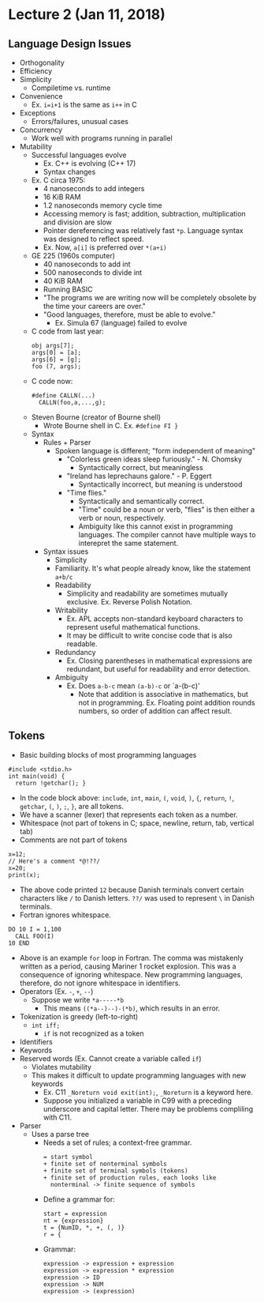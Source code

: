 # Lecture 2 (Jan 11, 2018)
## Language Design Issues
* Orthogonality
* Efficiency
* Simplicity
  * Compiletime vs. runtime
* Convenience
  * Ex. `i=i+1` is the same as `i++` in C
* Exceptions
  * Errors/failures, unusual cases
* Concurrency
  * Work well with programs running in parallel
* Mutability
  * Successful languages evolve
    * Ex. C++ is evolving (C++ 17)
    * Syntax changes
  * Ex. C circa 1975:
    * 4 nanoseconds to add integers
    * 16 KiB RAM
    * 1.2 nanoseconds memory cycle time
    * Accessing memory is fast; addition, subtraction, multiplication and division are slow
    * Pointer dereferencing was relatively fast `*p`. Language syntax was designed to reflect speed.
    * Ex. Now, `a[i]` is preferred over `*(a+i)`
  * GE 225 (1960s computer)
    * 40 nanoseconds to add int
    * 500 nanoseconds to divide int
    * 40 KiB RAM
    * Running BASIC
    * "The programs we are writing now will be completely obsolete by the time your careers are over."
    * "Good languages, therefore, must be able to evolve."
      * Ex. Simula 67 (language) failed to evolve
  * C code from last year:
    ```
    obj args[7];
    args[0] = [a];
    args[6] = [g];
    foo (7, args);
    ```
  * C code now: 
    ```
    #define CALLN(...) 
      CALLN(foo,a,...,g);
    ```
  * Steven Bourne (creator of Bourne shell)
    * Wrote Bourne shell in C. Ex. `#define FI }`
  * Syntax
    * Rules + Parser
      * Spoken language is different; "form independent of meaning"
        * "Colorless green ideas sleep furiously." - N. Chomsky
          * Syntactically correct, but meaningless
        * "Ireland has leprechauns galore." - P. Eggert
          * Syntactically incorrect, but meaning is understood
        * "Time flies."
          * Syntactically and semantically correct. 
          * "Time" could be a noun or verb, "flies" is then either a verb or noun, respectively.
          * Ambiguity like this cannot exist in programming languages. The compiler cannot have multiple ways to interepret the same statement.
    * Syntax issues
      * Simplicity
      * Familiarity. It's what people already know, like the statement `a+b/c`
      * Readability
        * Simplicity and readability are sometimes mutually exclusive. Ex. Reverse Polish Notation.
      * Writability
        * Ex. APL accepts non-standard keyboard characters to represent useful mathematical functions.
        * It may be difficult to write concise code that is also readable.
      * Redundancy
        * Ex. Closing parentheses in mathematical expressions are redundant, but useful for readability and error detection.
      * Ambiguity
        * Ex. Does `a-b-c` mean `(a-b)-c` or `a-(b-c)'
          * Note that addition is associative in mathematics, but not in programming. Ex. Floating point addition rounds numbers, so order of addition can affect result.
## Tokens
  * Basic building blocks of most programming languages
  ```
  #include <stdio.h>
  int main(void) {
    return !getchar(); }
  ```
  * In the code block above: `include`, `int`, `main`, `(`, `void`, `)`, `{`, `return`, `!`, `getchar`, `(`, `)`, `;`, `}`, are all tokens.
  * We have a scanner (lexer) that represents each token as a number. 
  * Whitespace (not part of tokens in C; space, newline, return, tab, vertical tab)
  * Comments are not part of tokens
  ```
  x=12;
  // Here's a comment *@!??/
  x=20;
  print(x);
  ```
  * The above code printed `12` because Danish terminals convert certain characters like `/` to Danish letters. `??/` was used to represent `\` in Danish terminals.
  * Fortran ignores whitespace.
  ```
  DO 10 I = 1,100
    CALL FOO(I)
  10 END
  ```
  * Above is an example `for` loop in Fortran. The comma was mistakenly written as a period, causing Mariner 1
rocket explosion. This was a consequence of ignoring whitespace. New programming languages, therefore, do not ignore whitespace in identifiers.
  * Operators (Ex. `-`, `+`, `--`)
    * Suppose we write `*a-----*b`
      * This means `((*a--)--)-(*b)`, which results in an error.
  * Tokenization is greedy (left-to-right)
      * `int iff;`
        * `if` is not recognized as a token
  * Identifiers
  * Keywords
  * Reserved words (Ex. Cannot create a variable called `if`)
    * Violates mutability
    * This makes it difficult to update programming languages with new keywords
      * Ex. C11 `_Noreturn void exit(int);`, `_Noreturn` is a keyword here.
      * Suppose you initialized a variable in C99 with a preceding underscore and capital letter. There may be problems compliling with C11.
  * Parser
    * Uses a parse tree
      * Needs a set of rules; a context-free grammar.
        ```
        = start symbol
        + finite set of nonterminal symbols
        + finite set of terminal symbols (tokens)
        + finite set of production rules, each looks like
          nonterminal -> finite sequence of symbols
        ```
      * Define a grammar for:
        ```
        start = expression
        nt = {expression}
        t = {NumID, *, +, (, )}
        r = {
        ```
      * Grammar:
        ```
        expression -> expression + expression
        expression -> expression * expression
        expression -> ID
        expression -> NUM
        expression -> (expression)
        ```
